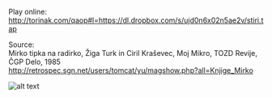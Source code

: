 Play online:<br />
http://torinak.com/qaop#l=https://dl.dropbox.com/s/ujd0n6x02n5ae2v/stiri.tap

Source:<br />
Mirko tipka na radirko, Žiga Turk in Ciril Kraševec, Moj Mikro, TOZD Revije, ČGP Delo, 1985<br />
http://retrospec.sgn.net/users/tomcat/yu/magshow.php?all=Knjige_Mirko

![alt text](https://github.com/RetrocompSi/ZX-Spectrum/blob/master/Projects/Basic/%C5%A0tiri%20v%20vrsto/stiri.png)
